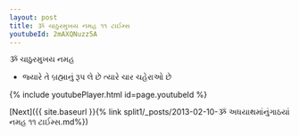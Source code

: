 ```yaml
---
layout: post
title: ૐ ચાઠુરમુખય નમહ ૧૧ ટાઈમ્સ
youtubeId: 2mAXQNuzz5A
---
```

 
 
 ૐ ચાઠુરમુખય નમહ  
 
 -  જ્યારે તે બ્રહ્માનું રૂપ લે છે ત્યારે ચાર ચહેરાઓ છે 
 
  
 
  
 
 
 
 
 
 


{% include youtubePlayer.html id=page.youtubeId %}
 
[Next]({{ site.baseurl }}{% link  split1/_posts/2013-02-10-ૐ અધયાથમાંનુંગાઠયાં નમહ ૧૧ ટાઈમ્સ.md%})
 
